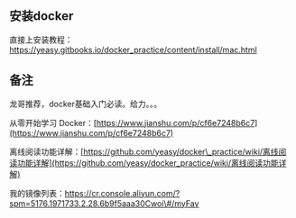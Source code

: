 ## 安装docker
直接上安装教程：https://yeasy.gitbooks.io/docker_practice/content/install/mac.html
## 

## 备注

龙哥推荐，docker基础入门必读。给力。。。

从零开始学习 Docker：[https://www.jianshu.com/p/cf6e7248b6c7](https://www.jianshu.com/p/cf6e7248b6c7)

离线阅读功能详解：[https://github.com/yeasy/docker\_practice/wiki/离线阅读功能详解](https://github.com/yeasy/docker_practice/wiki/离线阅读功能详解)

我的镜像列表：https://cr.console.aliyun.com/?spm=5176.1971733.2.28.6b9f5aaa30Cwoi\#/myFav

